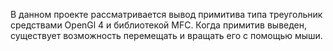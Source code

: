 В данном проекте рассматривается вывод примитива типа треугольник
средствами OpenGl 4 и библиотекой MFC. Когда примитив выведен, существует
возможность перемещать и вращать его с помощью мыши.
